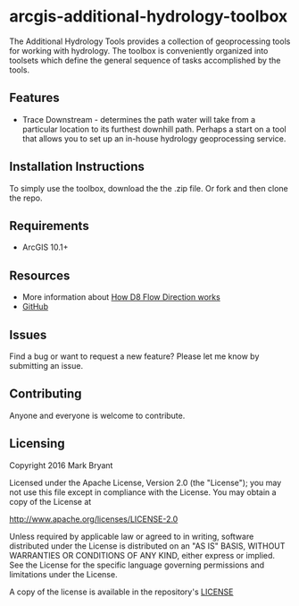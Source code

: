 arcgis-additional-hydrology-toolbox
============================================

The Additional Hydrology Tools provides a collection of geoprocessing tools for working with hydrology.
The toolbox is conveniently organized into toolsets which define the general sequence of tasks accomplished by the tools.

## Features

* Trace Downstream - determines the path water will take from a particular location to its furthest downhill path.
Perhaps a start on a tool that allows you to set up an in-house hydrology geoprocessing service.

## Installation Instructions

To simply use the toolbox, download the the .zip file.
Or fork and then clone the repo.

## Requirements

* ArcGIS 10.1+

## Resources
* More information about [How D8 Flow Direction works](http://desktop.arcgis.com/en/arcmap/latest/tools/spatial-analyst-toolbox/how-flow-direction-works.htm)
* [GitHub](https://github.com/M-Bryant/)

## Issues

Find a bug or want to request a new feature?  Please let me know by submitting an issue.

## Contributing

Anyone and everyone is welcome to contribute. 


## Licensing
Copyright 2016 Mark Bryant

Licensed under the Apache License, Version 2.0 (the "License");
you may not use this file except in compliance with the License.
You may obtain a copy of the License at

   http://www.apache.org/licenses/LICENSE-2.0

Unless required by applicable law or agreed to in writing, software
distributed under the License is distributed on an "AS IS" BASIS,
WITHOUT WARRANTIES OR CONDITIONS OF ANY KIND, either express or implied.
See the License for the specific language governing permissions and
limitations under the License.

A copy of the license is available in the repository's [LICENSE](LICENSE)